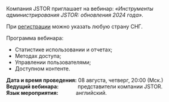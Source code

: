 Компания JSTOR приглашает на вебинар: _«Инструменты администрирования JSTOR: обновления 2024 года»._

При [регистрации](https://register.gotowebinar.com/register/2430218005810898528?source=About) можно указать любую страну СНГ.

Программа вебинара:
*   Статистике использовании и отчетах;
*   Методах доступа;
*   Управлении пользователями;
*   Доступном контенте.

**Дата и время проведения:** 08 августа, четверг, 20:00 (Мск.)  
**Ведущий вебинара:**             представители компании JSTOR.  
**Язык мероприятия:**            английский.
